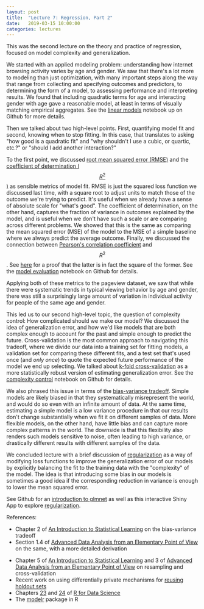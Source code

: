 ```yaml
---
layout: post
title:  "Lecture 7: Regression, Part 2"
date:   2019-03-15 10:00:00
categories: lectures
---
```


This was the second lecture on the theory and practice of regression, focused on model complexity and generalization.

<center>
<script async class="speakerdeck-embed" data-id="8b16d5652bae434e8d478f70bcce6724" data-ratio="1.33333333333333" src="//speakerdeck.com/assets/embed.js"></script>
</center>

We started with an applied modeling problem: understanding how internet browsing activity varies by age and gender. We saw that there's a lot more to modeling than just optimization, with many important steps along the way that range from collecting and specifying outcomes and predictors, to determining the form of a model, to assessing performance and interpreting results. We found that including quadratic terms for age and interacting gender with age gave a reasonable model, at least in terms of visually matching empirical aggregates. See the [linear models](https://github.com/jhofman/msd2019/blob/master/lectures/lecture_7/linear_models.ipynb) notebook up on Github for more details.

Then we talked about two high-level points.
First, quantifying model fit and second, knowing when to stop fitting.
In this case, that translates to asking "how good is a quadratic fit" and "why shouldn't I use a cubic, or quartic, etc.?" or "should I add another interaction?"

To the first point, we discussed [root mean squared error (RMSE)](https://en.wikipedia.org/wiki/Root-mean-square_deviation) and the [coefficient of determination ($$R^2$$)](https://en.wikipedia.org/wiki/Coefficient_of_determination) as sensible metrics of model fit.
RMSE is just the squared loss function we discussed last time, with a square root to adjust units to match those of the outcome we're trying to predict.
It's useful when we already have a sense of absolute scale for "what's good".
The coefficient of determination, on the other hand,  captures the fraction of variance in outcomes explained by the model, and is useful when we don't have such a scale or are comparing across different problems.
We showed that this is the same as comparing the mean squared error (MSE) of the model to the MSE of a simple baseline where we always predict the average outcome.
Finally, we discussed the connection between [Pearson's correlation coefficient](https://en.wikipedia.org/wiki/Pearson_correlation_coefficient) and $$R^2$$.
See [here](https://economictheoryblog.com/2014/11/05/proof/) for a proof that the latter is in fact the square of the former. See the [model evaluation](https://github.com/jhofman/msd2019/blob/master/lectures/lecture_8/model_evaluation.ipynb) notebook on Github for details.

Applying both of these metrics to the pageview dataset, we saw that while there were systematic trends in typical viewing behavior by age and gender, there was still a surprisingly large amount of variation in individual activity for people of the same age and gender.

This led us to our second high-level topic, the question of complexity control: How complicated should we make our model?
We discussed the idea of generalization error, and how we'd like models that are both complex enough to account for the past and simple enough to predict the future.
Cross-validation is the most common approach to navigating this tradeoff, where we divide our data into a training set for fitting models, a validation set for comparing these different fits, and a test set that's used once (and *only once*) to quote the expected future performance of the model we end up selecting.
We talked about [k-fold cross-validation](https://www.youtube.com/watch?v=TIgfjmp-4BA) as a more statistically robust version of estimating generalization error. See the [complexity control](https://github.com/jhofman/msd2019/blob/master/lectures/lecture_8/complexity_Control.ipynb) notebook on Github for details.

We also phrased this issue in terms of the [bias-variance tradeoff](http://scott.fortmann-roe.com/docs/BiasVariance.html).
Simple models are likely biased in that they systematically misrepresent the world, and would do so even with an infinite amount of data.
At the same time, estimating a simple model is a low variance procedure in that our results don't change substantially when we fit it on different samples of data.
More flexible models, on the other hand, have little bias and can capture more complex patterns in the world.
The downside is that this flexibility also renders such models sensitive to noise, often leading to high variance, or drastically different results with different samples of the data. 

We concluded lecture with a brief discussion of [regularization](https://en.wikipedia.org/wiki/Regularization_%28mathematics%29) as a way of modifying loss functions to improve the generalization error of our models by explicitly balancing the fit to the training data with the "complexity" of the model.
The idea is that introducing some bias in our models is sometimes a good idea if the corresponding reduction in variance is enough to lower the mean squared error. 

See Github for an [introduction to glmnet](http://localhost:8888/notebooks/lecture_8/intro_to_glmnet.ipynb) as well as this interactive Shiny App to explore [regularization](https://jmhmsr.shinyapps.io/regularization/).


References:

* Chapter 2 of [An Introduction to Statistical Learning](http://www-bcf.usc.edu/~gareth/ISL/) on the bias-variance tradeoff
* Section 1.4 of [Advanced Data Analysis from an Elementary Point of View](http://www.stat.cmu.edu/~cshalizi/ADAfaEPoV/) on the same, with a more detailed derivation
<!-- http://www.inf.ed.ac.uk/teaching/courses/mlsc/Notes/Lecture4/BiasVariance.pdf -->
* Chapter 5 of [An Introduction to Statistical Learning](http://www-bcf.usc.edu/~gareth/ISL/) and 3 of [Advanced Data Analysis from an Elementary Point of View](http://www.stat.cmu.edu/~cshalizi/ADAfaEPoV/) on resampling and cross-validation
* Recent work on using differentially private mechanisms for [reusing holdout sets](https://research.googleblog.com/2015/08/the-reusable-holdout-preserving.html)
* Chapters [23](http://r4ds.had.co.nz/model-basics.html) and [24](http://r4ds.had.co.nz/model-building.html) of [R for Data Science](http://r4ds.had.co.nz)
* The [modelr](https://modelr.tidyverse.org) package in R